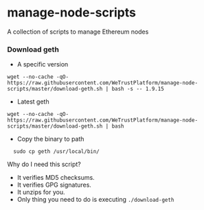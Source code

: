 # manage-node-scripts

A collection of scripts to manage Ethereum nodes

### Download geth

- A specific version

```
wget --no-cache -qO- https://raw.githubusercontent.com/WeTrustPlatform/manage-node-scripts/master/download-geth.sh | bash -s -- 1.9.15
```

- Latest geth

```
wget --no-cache -qO- https://raw.githubusercontent.com/WeTrustPlatform/manage-node-scripts/master/download-geth.sh | bash
```

- Copy the binary to path

```
  sudo cp geth /usr/local/bin/
```

Why do I need this script?

- It verifies MD5 checksums.
- It verifies GPG signatures.
- It unzips for you.
- Only thing you need to do is executing `./download-geth`
